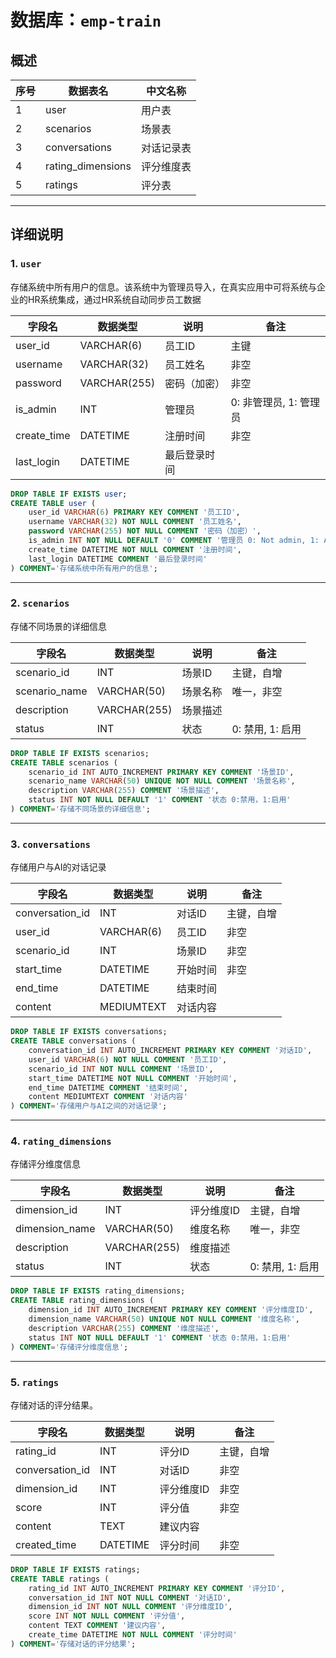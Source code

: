 # 数据库：`emp-train`

## 概述

| 序号  | 数据表名              | 中文名称  |
| --- | ----------------- | ----- |
| 1   | user              | 用户表   |
| 2   | scenarios         | 场景表   |
| 3   | conversations     | 对话记录表 |
| 4   | rating_dimensions | 评分维度表 |
| 5   | ratings           | 评分表   |


---
## 详细说明

### 1. `user`
存储系统中所有用户的信息。该系统中为管理员导入，在真实应用中可将系统与企业的HR系统集成，通过HR系统自动同步员工数据

| 字段名         | 数据类型         | 说明     | 备注              |
| ----------- | ------------ | ------ | --------------- |
| user_id     | VARCHAR(6)   | 员工ID   | 主键              |
| username    | VARCHAR(32)  | 员工姓名   | 非空              |
| password    | VARCHAR(255) | 密码（加密） | 非空              |
| is_admin    | INT          | 管理员    | 0: 非管理员, 1: 管理员 |
| create_time | DATETIME     | 注册时间   | 非空              |
| last_login  | DATETIME     | 最后登录时间 |                 |
```sql
DROP TABLE IF EXISTS user;
CREATE TABLE user (  
    user_id VARCHAR(6) PRIMARY KEY COMMENT '员工ID',  
    username VARCHAR(32) NOT NULL COMMENT '员工姓名',  
    password VARCHAR(255) NOT NULL COMMENT '密码（加密）',  
    is_admin INT NOT NULL DEFAULT '0' COMMENT '管理员 0: Not admin, 1: Admin',  
    create_time DATETIME NOT NULL COMMENT '注册时间',  
    last_login DATETIME COMMENT '最后登录时间'  
) COMMENT='存储系统中所有用户的信息';
```
---
### 2. `scenarios`
存储不同场景的详细信息

| 字段名           | 数据类型         | 说明   | 备注           |
| ------------- | ------------ | ---- | ------------ |
| scenario_id   | INT          | 场景ID | 主键，自增        |
| scenario_name | VARCHAR(50)  | 场景名称 | 唯一，非空        |
| description   | VARCHAR(255) | 场景描述 |              |
| status        | INT          | 状态   | 0: 禁用, 1: 启用 |
```sql
DROP TABLE IF EXISTS scenarios;
CREATE TABLE scenarios (
    scenario_id INT AUTO_INCREMENT PRIMARY KEY COMMENT '场景ID',
    scenario_name VARCHAR(50) UNIQUE NOT NULL COMMENT '场景名称',
    description VARCHAR(255) COMMENT '场景描述',
    status INT NOT NULL DEFAULT '1' COMMENT '状态 0:禁用，1:启用'
) COMMENT='存储不同场景的详细信息';
```
---
### 3. `conversations`
存储用户与AI的对话记录

| 字段名             | 数据类型       | 说明   | 备注    |
| --------------- | ---------- | ---- | ----- |
| conversation_id | INT        | 对话ID | 主键，自增 |
| user_id         | VARCHAR(6) | 员工ID | 非空    |
| scenario_id     | INT        | 场景ID | 非空    |
| start_time      | DATETIME   | 开始时间 | 非空    |
| end_time        | DATETIME   | 结束时间 |       |
| content         | MEDIUMTEXT | 对话内容 |       |
```sql
DROP TABLE IF EXISTS conversations;
CREATE TABLE conversations (  
    conversation_id INT AUTO_INCREMENT PRIMARY KEY COMMENT '对话ID',  
    user_id VARCHAR(6) NOT NULL COMMENT '员工ID',  
    scenario_id INT NOT NULL COMMENT '场景ID',  
    start_time DATETIME NOT NULL COMMENT '开始时间',  
    end_time DATETIME COMMENT '结束时间',  
    content MEDIUMTEXT COMMENT '对话内容'  
) COMMENT='存储用户与AI之间的对话记录';
```
---
### 4. `rating_dimensions`
存储评分维度信息

| 字段名            | 数据类型         | 说明     | 备注           |
| -------------- | ------------ | ------ | ------------ |
| dimension_id   | INT          | 评分维度ID | 主键，自增        |
| dimension_name | VARCHAR(50)  | 维度名称   | 唯一，非空        |
| description    | VARCHAR(255) | 维度描述   |              |
| status         | INT          | 状态     | 0: 禁用, 1: 启用 |
```sql
DROP TABLE IF EXISTS rating_dimensions;
CREATE TABLE rating_dimensions (
    dimension_id INT AUTO_INCREMENT PRIMARY KEY COMMENT '评分维度ID',
    dimension_name VARCHAR(50) UNIQUE NOT NULL COMMENT '维度名称',
    description VARCHAR(255) COMMENT '维度描述',
    status INT NOT NULL DEFAULT '1' COMMENT '状态 0:禁用，1:启用'
) COMMENT='存储评分维度信息';
```
---
### 5. `ratings`
存储对话的评分结果。

| 字段名             | 数据类型     | 说明     | 备注    |
| --------------- | -------- | ------ | ----- |
| rating_id       | INT      | 评分ID   | 主键，自增 |
| conversation_id | INT      | 对话ID   | 非空    |
| dimension_id    | INT      | 评分维度ID | 非空    |
| score           | INT      | 评分值    | 非空    |
| content         | TEXT     | 建议内容   |       |
| created_time    | DATETIME | 评分时间   | 非空    |
```sql
DROP TABLE IF EXISTS ratings;
CREATE TABLE ratings (
    rating_id INT AUTO_INCREMENT PRIMARY KEY COMMENT '评分ID',
    conversation_id INT NOT NULL COMMENT '对话ID',
    dimension_id INT NOT NULL COMMENT '评分维度ID',
    score INT NOT NULL COMMENT '评分值',
    content TEXT COMMENT '建议内容',
    create_time DATETIME NOT NULL COMMENT '评分时间'
) COMMENT='存储对话的评分结果';
```
